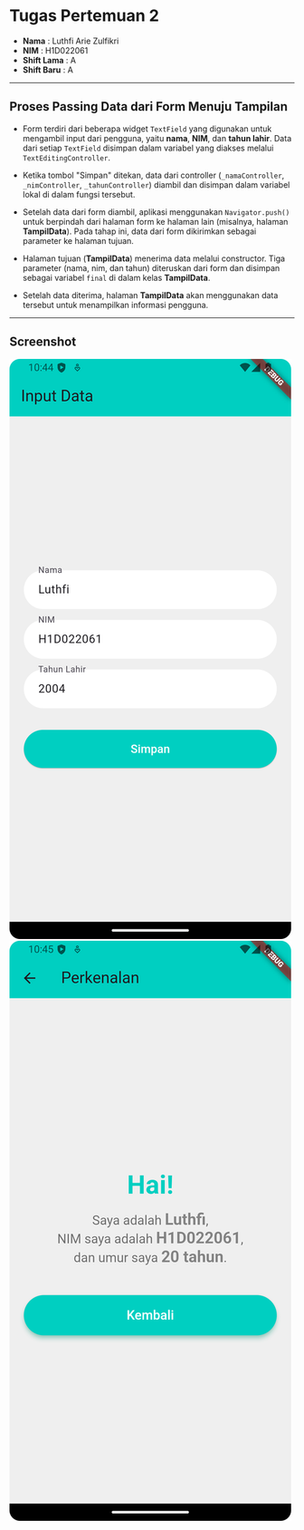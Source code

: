 # Tugas Pertemuan 2

- **Nama** : Luthfi Arie Zulfikri
- **NIM** : H1D022061
- **Shift Lama** : A
- **Shift Baru** : A

---

## Proses Passing Data dari Form Menuju Tampilan

- Form terdiri dari beberapa widget `TextField` yang digunakan untuk mengambil input dari pengguna, yaitu **nama**, **NIM**, dan **tahun lahir**. Data dari setiap `TextField` disimpan dalam variabel yang diakses melalui `TextEditingController`.
- Ketika tombol "Simpan" ditekan, data dari controller (`_namaController`, `_nimController`, `_tahunController`) diambil dan disimpan dalam variabel lokal di dalam fungsi tersebut.

- Setelah data dari form diambil, aplikasi menggunakan `Navigator.push()` untuk berpindah dari halaman form ke halaman lain (misalnya, halaman **TampilData**). Pada tahap ini, data dari form dikirimkan sebagai parameter ke halaman tujuan.

- Halaman tujuan (**TampilData**) menerima data melalui constructor. Tiga parameter (nama, nim, dan tahun) diteruskan dari form dan disimpan sebagai variabel `final` di dalam kelas **TampilData**.

- Setelah data diterima, halaman **TampilData** akan menggunakan data tersebut untuk menampilkan informasi pengguna.

---

## Screenshot

![Lampiran Form](form.png)
![Lampiran Hasil](hasil.png)
